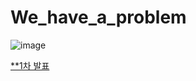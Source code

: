 # We_have_a_problem

![image](https://user-images.githubusercontent.com/13278955/186371841-dbc15a20-c10b-448e-8269-8195c79cd3cd.png)


[**1차 발표](https://www.canva.com/design/DAFKNiqD424/qa2Plb5AmpPpRQLK-ZySwQ/edit?utm_content=DAFKNiqD424&utm_campaign=designshare&utm_medium=link2&utm_source=sharebutton)
